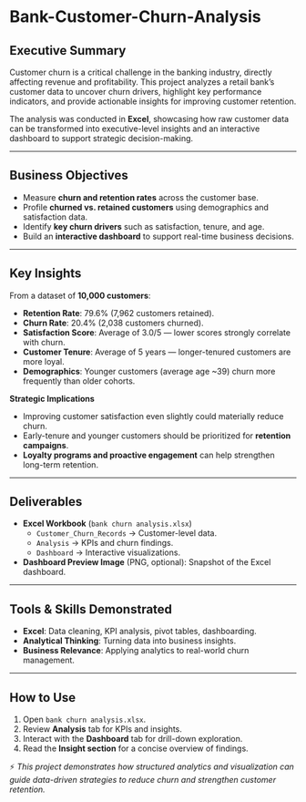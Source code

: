 # Bank-Customer-Churn-Analysis

## Executive Summary  
Customer churn is a critical challenge in the banking industry, directly affecting revenue and profitability. This project analyzes a retail bank’s customer data to uncover churn drivers, highlight key performance indicators, and provide actionable insights for improving customer retention.  

The analysis was conducted in **Excel**, showcasing how raw customer data can be transformed into executive-level insights and an interactive dashboard to support strategic decision-making.  

---
## Business Objectives  
- Measure **churn and retention rates** across the customer base.  
- Profile **churned vs. retained customers** using demographics and satisfaction data.  
- Identify **key churn drivers** such as satisfaction, tenure, and age.  
- Build an **interactive dashboard** to support real-time business decisions.  

---

## Key Insights  
From a dataset of **10,000 customers**:  
- **Retention Rate**: 79.6% (7,962 customers retained).  
- **Churn Rate**: 20.4% (2,038 customers churned).  
- **Satisfaction Score**: Average of 3.0/5 — lower scores strongly correlate with churn.  
- **Customer Tenure**: Average of 5 years — longer-tenured customers are more loyal.  
- **Demographics**: Younger customers (average age ~39) churn more frequently than older cohorts.  

 **Strategic Implications**  
- Improving customer satisfaction even slightly could materially reduce churn.  
- Early-tenure and younger customers should be prioritized for **retention campaigns**.  
- **Loyalty programs and proactive engagement** can help strengthen long-term retention.  

---

## Deliverables  
- **Excel Workbook** (`bank churn analysis.xlsx`)  
  - `Customer_Churn_Records` → Customer-level data.  
  - `Analysis` → KPIs and churn findings.  
  - `Dashboard` → Interactive visualizations.   
- **Dashboard Preview Image** (PNG, optional): Snapshot of the Excel dashboard.  

---

## Tools & Skills Demonstrated  
- **Excel**: Data cleaning, KPI analysis, pivot tables, dashboarding.  
- **Analytical Thinking**: Turning data into business insights.  
- **Business Relevance**: Applying analytics to real-world churn management.  

---

## How to Use  
1. Open `bank churn analysis.xlsx`.  
2. Review **Analysis** tab for KPIs and insights.  
3. Interact with the **Dashboard** tab for drill-down exploration.  
4. Read the **Insight section** for a concise overview of findings.  



⚡ *This project demonstrates how structured analytics and visualization can guide data-driven strategies to reduce churn and strengthen customer retention.*  
